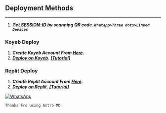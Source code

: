 ## Deployment Methods
---
1. ***Get [SESSION-ID](https://replit.com/@astromdqr/Astro-MD-V7-Qr?output%20only=1&lite=1#index.js) by scanning QR code. `Whatapp>Three dots>Linked Devices`***

### Koyeb Deploy
1. ***Create Koyeb Account From [Here](https://app.koyeb.com/auth/signin).***
2. ***[Deploy on Koyeb](https://app.koyeb.com/apps/deploy?type=git&repository=github.com/vihangayt0/Astro-Md-V5&branch=Astro-MD-V6&env[FOOTER]=%E1%B4%80%EA%9C%B1%E1%B4%9B%CA%80%E1%B4%8F-%E1%B4%8D%E1%B4%85%20%E1%B4%98%E1%B4%9C%CA%99%CA%9F%C9%AA%E1%B4%84%20%EA%9C%B1%E1%B4%9B%E1%B4%80%CA%99%CA%9F%E1%B4%87&env[HOST]=KOYEB&env[CAPTION]=*%C9%A2%E1%B4%87%C9%B4%E1%B4%80%CA%80%E1%B4%80%E1%B4%9B%E1%B4%87%E1%B4%85%20%CA%99%CA%8F%20%E1%B4%80%EA%9C%B1%E1%B4%9B%CA%80%E1%B4%8F-%E1%B4%8D%E1%B4%85*&env[ALIVE_MSG]=default&env[LANG]=EN&env[ALIVE_LOGO]=https://i.imgur.com/v8iuP8v.jpg&env[ONLY_GROUP]=false&env[SESSION_ID]=&env[INBOX_BL_MSG]=*Inbox%20not%20allowed*&env[PORT]=8000&ports=8000;http;/).*** ***[[Tutorial]](https://youtu.be/-gkhE0byFEs)***

### Replit Deploy
1. ***Create Replit Account From [Here](https://replit.com/).***
2. ***[Deploy on Replit](https://replit.com/github/Astro-MD-V7-Replit).*** ***[[Tutorial]](https://youtu.be/-gkhE0byFEs)***


<a href="https://chat.whatsapp.com/FfGKEgaNAg9CE10iPWUq75"><img alt="WhatsApp" src="https://camo.githubusercontent.com/2157131829ac512183ee8f8b6c6f803688a4cc66a2e686602844e80478401a7c/68747470733a2f2f696d672e736869656c64732e696f2f62616467652f4a6f696e2047726f75702d3235443336363f7374796c653d666f722d7468652d6261646765266c6f676f3d7768617473617070266c6f676f436f6c6f723d7768697465"/></a>


   ```Thanks Fro using Astro-MD```
